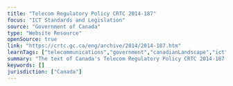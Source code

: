 ```yaml
---
title: "Telecom Regulatory Policy CRTC 2014-187"
focus: "ICT Standards and Legislation"
source: "Government of Canada"
type: "Website Resource"
openSource: true
link: "https://crtc.gc.ca/eng/archive/2014/2014-187.htm"
learnTags: ["telecommunications","government","canadianLandscape","ict","regulation"]
summary: "The text of Canada's Telecom Regulatory Policy CRTC 2014-187."
keywords: []
jurisdiction: ["Canada"]
---
```

